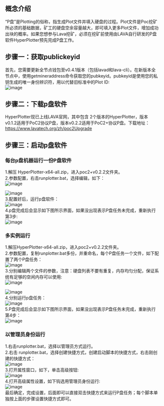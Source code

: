 ## 概念介绍  
“P盘”是Plotting的俗称，指生成Plot文件并填入硬盘的过程。Plot文件是Poc挖矿所必须的基础数据，矿工的硬盘空余容量越大，即可填入更多Plot文件，增加成功出块的概率。如果您想参与Lava挖矿，必须在挖矿前使用由LAVA自行研发的P盘软件HyperPlotter预先完成P盘工作。
## 步骤一：获取publickeyid 
首先，您需要更新全节点钱包至v0.4.1版本（包括lavad和lava-cli）。在新版本全节点中，使用getmineraddress命令获取您的pubkeyid。pubkeyid是使用您的私钥生成的唯一身份辨识符，用以代替旧标准中的Plot ID:  
![image](https://note.youdao.com/yws/api/personal/file/B61E0DAFAC4D4256A184835DBC5ED789?method=download&shareKey=55a680529000a7117f8554781df313c7) 

## 步骤二：下载p盘软件  
HyperPlotter现已上线LAVA官网，其中包含 2个版本的HyperPlotter，版本v0.1.2适用于PoC2协议P盘，版本v0.2.2适用于PoC2+协议P盘。下载地址：https://www.lavatech.org/zh/poc2Upgrade  
## 步骤三：启动p盘软件  
### 每台p盘机器运行一份P盘软件  
1.解压 HyperPlotter-x64-all.zip，进入poc2+v0.2.2文件夹。  
2.参数配置，右击runplotter.bat，选择编辑，如下：  
![image](https://note.youdao.com/yws/api/personal/file/20C5002717D14990804D23B662A00253?method=download&shareKey=d36777d3ed54c4e9142d6af3936a785e)  

![image](https://note.youdao.com/yws/api/personal/file/2B6DC4CAEA2B4F2F9FA6F93E474672C8?method=download&shareKey=77328fa15200cf3eeb52bd91a7cb4cf0)  
3.配置好后，运行p盘软件：  
![image](https://note.youdao.com/yws/api/personal/file/FA4D97320BB64B6DA7C0F9691AAF896E?method=download&shareKey=dad6382de37bd42565592fafefe84731)  
4.p盘完成后会显示如下图所示界面，如果没出现表示P盘任务未完成，重新执行第3步:  
![image](https://note.youdao.com/yws/api/personal/file/BDF759FD6CCE471FB25F185BD114231A?method=download&shareKey=b1fdda7717f55376b96a4233ed0de6d2)  
### 多实例运行  
1.解压HyperPlotter-x64-all.zip，进入poc2+v0.2.2文件夹。  
2.参数配置，复制runplotter.bat多份，并重命名，每个P盘任务一个文件，如下配置了两个P盘任务：  
![image](https://note.youdao.com/yws/api/personal/file/AC336B05E1BC4607B6947B82E93F7720?method=download&shareKey=294e43494696c161d08dbbcba9b43b38)  
3.分别编辑两个文件的参数，注意：硬盘列表不要有重复，内存均匀分配，保证系统有足够的空闲内存可以使用:  
![image](https://note.youdao.com/yws/api/personal/file/CCC163EC2C8648758D9C4D17EA40361E?method=download&shareKey=162993247a06e22732e20a02febb7acd)  

![image](https://note.youdao.com/yws/api/personal/file/56DAA64714A44706A77525AA00A28013?method=download&shareKey=0ac23fd987f1755fd7fb3e7ea6181a84)  
4.分别运行p盘任务：  
![image](https://note.youdao.com/yws/api/personal/file/8D350B38DE74455A824484CDAD09DA55?method=download&shareKey=0d43b8ee55d9eda578fe5a1758ab431e)  
5.P盘完成后会显示如下图所示界面，如果没出现表示P盘任务未完成，重新执行第4步：  
![image](https://note.youdao.com/yws/api/personal/file/18BF44F51CA84B96BF155864AE08F401?method=download&shareKey=8603cf7338f341037ea22b9ffbf4e018)  
### 以管理员身份运行  
1.右击runplotter.bat，选择以管理员方式运行。  
2.右击 runplotter.bat，选择创建快捷方式，创建启动脚本的快捷方式，右击刚创建的快捷方式：  
![image](https://note.youdao.com/yws/api/personal/file/8F825F2933ED4C29B1453E19ACDBB2A3?method=download&shareKey=39f529a71fc92f135d3059a75b0a350f)  
3.打开属性窗口，如下，单击高级按钮:  
![image](https://note.youdao.com/yws/api/personal/file/17ED5FB4F35C4D9E9A0E7C5BC726991E?method=download&shareKey=3b2323999dccc00656216785c311dd3f)  
4.打开高级属性设置，如下钩选用管理员身份运行:  
![image](https://note.youdao.com/yws/api/personal/file/02BFF5BBD59846DDB44FA2CB165F2F8D?method=download&shareKey=26992029a010a23a76bee2928b1982b3)  
最后确定，完成设置，后面即可以直接双击快捷方式来运行P盘任务；每个脚本单独按上面的步骤设置快捷方式即可。

